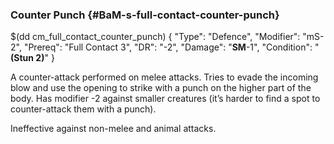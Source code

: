 ### Counter Punch {#BaM-s-full-contact-counter-punch}

$(dd cm_full_contact_counter_punch)
{ "Type": "Defence",
	"Modifier": "mS-2",
	"Prereq": "Full Contact 3",
	"DR": "-2",
	"Damage": "__SM__-1",
	"Condition": "__(Stun 2)__"
}

A counter-attack performed on melee attacks. Tries
to evade the incoming blow and use the opening to strike
with a punch on the higher part of the body. Has modifier -2 against
smaller creatures (it’s harder to find a spot to counter-attack
them with a punch).

Ineffective against non-melee and animal attacks.
